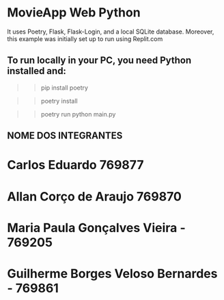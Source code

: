 # MovieApp Web Python 

It uses Poetry, Flask, Flask-Login, and a local SQLite database. 
Moreover, this example was initially set up to run using Replit.com

## To run locally in your PC, you need Python installed and:

>> pip install poetry

>> poetry install

>> poetry run python main.py

## NOME DOS INTEGRANTES
# Carlos Eduardo 769877
# Allan Corço de Araujo 769870
# Maria Paula Gonçalves Vieira - 769205
# Guilherme Borges Veloso Bernardes - 769861
